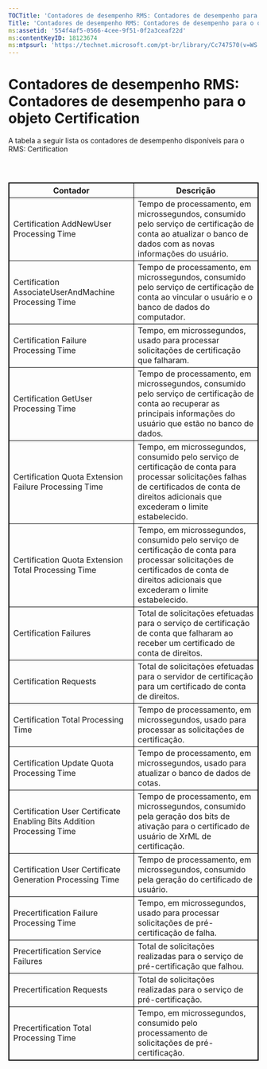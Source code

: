 ```yaml
---
TOCTitle: 'Contadores de desempenho RMS: Contadores de desempenho para o objeto Certification'
Title: 'Contadores de desempenho RMS: Contadores de desempenho para o objeto Certification'
ms:assetid: '554f4af5-0566-4cee-9f51-0f2a3ceaf22d'
ms:contentKeyID: 18123674
ms:mtpsurl: 'https://technet.microsoft.com/pt-br/library/Cc747570(v=WS.10)'
---
```


Contadores de desempenho RMS: Contadores de desempenho para o objeto Certification
==================================================================================

A tabela a seguir lista os contadores de desempenho disponíveis para o RMS: Certification

###  

 
<table style="border:1px solid black;">
<colgroup>
<col width="50%" />
<col width="50%" />
</colgroup>
<thead>
<tr class="header">
<th style="border:1px solid black;" >Contador</th>
<th style="border:1px solid black;" >Descrição</th>
</tr>
</thead>
<tbody>
<tr class="odd">
<td style="border:1px solid black;">Certification AddNewUser Processing Time</td>
<td style="border:1px solid black;">Tempo de processamento, em microssegundos, consumido pelo serviço de certificação de conta ao atualizar o banco de dados com as novas informações do usuário.</td>
</tr>
<tr class="even">
<td style="border:1px solid black;">Certification AssociateUserAndMachine Processing Time</td>
<td style="border:1px solid black;">Tempo de processamento, em microssegundos, consumido pelo serviço de certificação de conta ao vincular o usuário e o banco de dados do computador.</td>
</tr>
<tr class="odd">
<td style="border:1px solid black;">Certification Failure Processing Time</td>
<td style="border:1px solid black;">Tempo, em microssegundos, usado para processar solicitações de certificação que falharam.</td>
</tr>
<tr class="even">
<td style="border:1px solid black;">Certification GetUser Processing Time</td>
<td style="border:1px solid black;">Tempo de processamento, em microssegundos, consumido pelo serviço de certificação de conta ao recuperar as principais informações do usuário que estão no banco de dados.</td>
</tr>
<tr class="odd">
<td style="border:1px solid black;">Certification Quota Extension Failure Processing Time</td>
<td style="border:1px solid black;">Tempo, em microssegundos, consumido pelo serviço de certificação de conta para processar solicitações falhas de certificados de conta de direitos adicionais que excederam o limite estabelecido.</td>
</tr>
<tr class="even">
<td style="border:1px solid black;">Certification Quota Extension Total Processing Time</td>
<td style="border:1px solid black;">Tempo, em microssegundos, consumido pelo serviço de certificação de conta para processar solicitações de certificados de conta de direitos adicionais que excederam o limite estabelecido.</td>
</tr>
<tr class="odd">
<td style="border:1px solid black;">Certification Failures</td>
<td style="border:1px solid black;">Total de solicitações efetuadas para o serviço de certificação de conta que falharam ao receber um certificado de conta de direitos.</td>
</tr>
<tr class="even">
<td style="border:1px solid black;">Certification Requests</td>
<td style="border:1px solid black;">Total de solicitações efetuadas para o servidor de certificação para um certificado de conta de direitos.</td>
</tr>
<tr class="odd">
<td style="border:1px solid black;">Certification Total Processing Time</td>
<td style="border:1px solid black;">Tempo de processamento, em microssegundos, usado para processar as solicitações de certificação.</td>
</tr>
<tr class="even">
<td style="border:1px solid black;">Certification Update Quota Processing Time</td>
<td style="border:1px solid black;">Tempo de processamento, em microssegundos, usado para atualizar o banco de dados de cotas.</td>
</tr>
<tr class="odd">
<td style="border:1px solid black;">Certification User Certificate Enabling Bits Addition Processing Time</td>
<td style="border:1px solid black;">Tempo de processamento, em microssegundos, consumido pela geração dos bits de ativação para o certificado de usuário de XrML de certificação.</td>
</tr>
<tr class="even">
<td style="border:1px solid black;">Certification User Certificate Generation Processing Time</td>
<td style="border:1px solid black;">Tempo de processamento, em microssegundos, consumido pela geração do certificado de usuário.</td>
</tr>
<tr class="odd">
<td style="border:1px solid black;">Precertification Failure Processing Time</td>
<td style="border:1px solid black;">Tempo, em microssegundos, usado para processar solicitações de pré-certificação de falha.</td>
</tr>
<tr class="even">
<td style="border:1px solid black;">Precertification Service Failures</td>
<td style="border:1px solid black;">Total de solicitações realizadas para o serviço de pré-certificação que falhou.</td>
</tr>
<tr class="odd">
<td style="border:1px solid black;">Precertification Requests</td>
<td style="border:1px solid black;">Total de solicitações realizadas para o serviço de pré-certificação.</td>
</tr>
<tr class="even">
<td style="border:1px solid black;">Precertification Total Processing Time</td>
<td style="border:1px solid black;">Tempo, em microssegundos, consumido pelo processamento de solicitações de pré-certificação.</td>
</tr>
</tbody>
</table>
